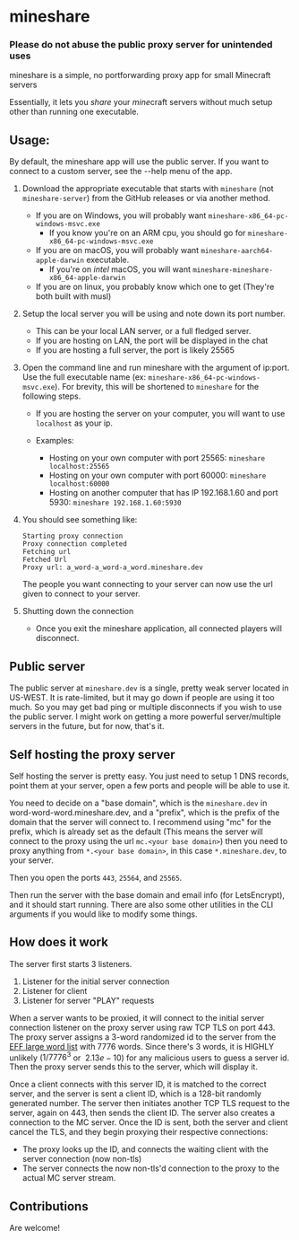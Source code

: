 # mineshare

### Please do not abuse the public proxy server for unintended uses

mineshare is a simple, no portforwarding proxy app for small Minecraft servers

Essentially, it lets you _share_ your *mine*craft servers without much setup other than running one executable.

## Usage:

By default, the mineshare app will use the public server. If you want to connect to
a custom server, see the --help menu of the app.

1. Download the appropriate executable that starts with `mineshare` (not `mineshare-server`)
   from the GitHub releases or via another method.
   - If you are on Windows, you will probably want `mineshare-x86_64-pc-windows-msvc.exe`
      - If you know you're on an ARM cpu, you should go for `mineshare-x86_64-pc-windows-msvc.exe`
   - If you are on macOS, you will probably want `mineshare-aarch64-apple-darwin` executable.
      - If you're on *intel* macOS, you will want `mineshare-mineshare-x86_64-apple-darwin`
   - If you are on linux, you probably know which one to get (They're both built with musl)
   
3. Setup the local server you will be using and note down its port number.
   - This can be your local LAN server, or a full fledged server.
   - If you are hosting on LAN, the port will be displayed in the chat
   - If you are hosting a full server, the port is likely 25565
4. Open the command line and run mineshare with the argument of ip:port.
   Use the full executable name (ex: `mineshare-x86_64-pc-windows-msvc.exe`). For brevity, this will be shortened to `mineshare` for the following steps.

   - If you are hosting the server on your computer, you will want to use
     `localhost` as your ip.
   - Examples:

     - Hosting on your own computer with port 25565:
       `mineshare localhost:25565`
     - Hosting on your own computer with port 60000:
       `mineshare localhost:60000`
     - Hosting on another computer that has IP 192.168.1.60 and port 5930:
       `mineshare 192.168.1.60:5930`

6. You should see something like:

   ```
   Starting proxy connection
   Proxy connection completed
   Fetching url
   Fetched Url
   Proxy url: a_word-a_word-a_word.mineshare.dev
   ```

   The people you want connecting to your server can now use the url given to connect to your server.

7. Shutting down the connection
   - Once you exit the mineshare application, all connected players will disconnect.

## Public server

The public server at `mineshare.dev` is a single, pretty weak server located in US-WEST.
It is rate-limited, but it may go down if people are using it too much.
So you may get bad ping or multiple disconnects if you wish to use the public server.
I might work on getting a more powerful server/multiple servers in the future, but for now, that's it.

## Self hosting the proxy server

Self hosting the server is pretty easy. You just need to setup 1 DNS records, point them at your server,
open a few ports and people will be able to use it.

You need to decide on a "base domain", which is the `mineshare.dev` in word-word-word.mineshare.dev,
and a "prefix", which is the prefix of the domain that the server will connect to. I recommend using "mc" for the prefix,
which is already set as the default (This means the server will connect to the proxy using the url `mc.<your base domain>`)
then you need to proxy anything from `*.<your base domain>`, in this case `*.mineshare.dev`, to your
server.

Then you open the ports `443`, `25564`, and `25565`.

Then run the server with the base domain and email info (for LetsEncrypt), and it should start running.
There are also some other utilities in the CLI arguments if you would like to modify some things.

## How does it work

The server first starts 3 listeners.

1. Listener for the initial server connection
2. Listener for client
3. Listener for server "PLAY" requests

When a server wants to be proxied, it will connect to the initial server connection listener on the proxy server
using raw TCP TLS on port 443. The proxy server assigns a 3-word randomized id to the server
from the [EFF large word list](https://www.eff.org/files/2016/07/18/eff_large_wordlist.txt) with 7776 words.
Since there's 3 words, it is HIGHLY unlikely ($1/7776^3$ or $~2.13e-10%$) for any malicious users to guess a server id.
Then the proxy server sends this to the server, which will display it.

Once a client connects with this server ID, it is matched to the correct server, and the server is sent a client ID, which is a 128-bit randomly generated number.
The server then initiates another TCP TLS request to the server, again on 443, then sends the client ID.
The server also creates a connection to the MC server.
Once the ID is sent, both the server and client cancel the TLS, and they begin proxying their respective connections:

- The proxy looks up the ID, and connects the waiting client with the server connection (now non-tls)
- The server connects the now non-tls'd connection to the proxy to the actual MC server stream.

## Contributions

Are welcome!
